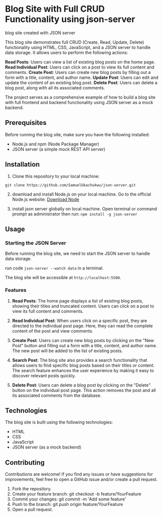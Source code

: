 # Blog Site with Full CRUD Functionality using json-server
blog site created with JSON server

This blog site demonstrates full CRUD (Create, Read, Update, Delete) functionality using HTML, CSS, JavaScript, and a JSON server to handle data storage. It allows users to perform the following actions:

**Read Posts**: Users can view a list of existing blog posts on the home page.
**Read Individual Post**: Users can click on a post to view its full content and comments.
**Create Post**: Users can create new blog posts by filling out a form with a title, content, and author name.
**Update Post**: Users can edit and update the content of an existing blog post.
**Delete Post**: Users can delete a blog post, along with all its associated comments.

The project serves as a comprehensive example of how to build a blog site with full frontend and backend functionality using JSON server as a mock backend.

## Prerequisites

Before running the blog site, make sure you have the following installed:

- Node.js and npm (Node Package Manager)
- JSON server (a simple mock REST API server)

## Installation

1. Clone this repository to your local machine:

`git clone https://github.com/SamuelUkachukwu/json-server.git`

2. download and install Node.js on your local machine.
Go to the official Node.js website: [Download Node](https://nodejs.org/en/download)

3. install json server globally on local machine.
Open terminal or command prompt as administrator then run:
`npm install -g json-server`

## Usage
### Starting the JSON Server
Before running the blog site, we need to start the JSON server to handle data storage.

run code `json-server --watch data` in a terminal.

The blog site will be accessible at `http://localhost:5500`.

### Features
1. **Read Posts**: The home page displays a list of existing blog posts, showing their titles and truncated content. Users can click on a post to view its full content and comments.

2. **Read Individual Post**: When users click on a specific post, they are directed to the individual post page. Here, they can read the complete content of the post and view comments.

3. **Create Post**: Users can create new blog posts by clicking on the "New Post" button and filling out a form with a title, content, and author name. The new post will be added to the list of existing posts.

4. **Search Post**: The blog site also provides a search functionality that allows users to find specific blog posts based on their titles or content. The search feature enhances the user experience by making it easy to discover relevant posts quickly.

5. **Delete Post**: Users can delete a blog post by clicking on the "Delete" button on the individual post page. This action removes the post and all its associated comments from the database.

## Technologies
The blog site is built using the following technologies:

- HTML
- CSS
- JavaScript
- JSON server (as a mock backend)

## Contributing
Contributions are welcome! If you find any issues or have suggestions for improvements, feel free to open a GitHub issue and/or create a pull request.

1. Fork the repository.
2. Create your feature branch: git checkout -b feature/YourFeature
3. Commit your changes: git commit -m 'Add some feature'
4. Push to the branch: git push origin feature/YourFeature
5. Open a pull request.